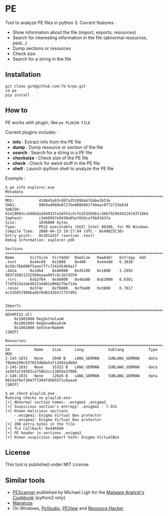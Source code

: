 # PE

Tool to analyze PE files in python 3. Current features :
* Show information about the file (import, exports, resources)
* Search for interesting information in the file (abnormal resources, peid...)
* Dump sections or resources
* Check size
* Search for a string in the file

## Installation

```
git clone git@github.com:Te-k/pe.git
cd pe
pip install .
```

## How to

PE works with plugin, like `pe PLUGIN FILE`

Current plugins includes :
* **info** : Extract info from the PE file
* **dump** : Dump resource or section of the file
* **search** : Search for a string in a PE file
* **checksize** : Check size of the PE file
* **check** :  Check for weird stuff in the PE file
* **shell** : Launch ipython shell to analyze the PE file

Example :
```
$ pe info explorer.exe
Metadata
================================================================================
MD5:           418045a93cd87a352098ab7dabe1b53e
SHA1:          98b9ad668e0727be888b861f49aac0f72725e634
SHA256:        81419093ccb985da284931fa3df41c4cfe25350db1c366792903411819371664
Imphash:       c3eb9567e9430e65e703dca7bb8343fa
Size:          1036800 bytes
Type:          PE32 executable (GUI) Intel 80386, for MS Windows
Compile Time:  2008-04-13 19:17:04 (UTC - 0x48025C30)
Entry point:   0x101a55f (section .text)
Debug Information: explorer.pdb

Sections
================================================================================
Name       VirtSize  VirtAddr  RawSize   RawAddr   Entropy  md5
.text      0x44c09   0x1000    0x400     0x44e00   6.3838   8c58c76b600f5aee7f7c7242454b9a1f
.data      0x1db4    0x46000   0x45200   0x1800    1.2992   983f35021232560eaaa99fcbc1b7d359
.rsrc      0xb2f64   0x48000   0x46a00   0xb3000   6.6381   f7df812e2e64b1514d61a9681fbe71da
.reloc     0x374c    0xfb000   0xf9a00   0x3800    6.7817   ec335057489badbf6d8142b57175fd91


Imports
================================================================================
ADVAPI32.dll
	0x1001000 RegSetValueW
	0x1001004 RegEnumKeyExW
	0x1001008 GetUserNameW
[SNIP]

Resources:
================================================================================
Id           Name    Size      Lang           Sublang           Type           MD5
2-143-1031   None    2040 B    LANG_GERMAN    SUBLANG_GERMAN    data           f0e8e299c637633db0a5af11042adb04
2-145-1031   None    35322 B   LANG_GERMAN    SUBLANG_GERMAN    data           1e5bfaf34503ce750b3cc13058a3f88b
2-146-1031   None    12826 B   LANG_GERMAN    SUBLANG_GERMAN    data           061daf6ef2047f33947d5655f1c8aaa4
[SNIP]
```

```
$ pe check playlib.exe
Running checks on playlib.exe:
[+] Abnormal section names: .enigma1 .enigma2
[+] Suspicious section's entropy: .enigma1 - 7.931
[+] Known malicious sections
	-.enigma1: Enigma Virtual Box protector
	-.enigma2: Enigma Virtual Box protector
[+] 200 extra bytes in the file
[+] TLS Callback: 0x446bb0
[+] PE header in sections .enigma2
[+] Known suspicious import hash: Enigma VirtualBox
```

## License

This tool is published under MIT License

## Similar tools

* [PEScanner](https://github.com/Te-k/analyst-scripts/blob/master/pe/pescanner.py) published by Michael Ligh for the [Malware Analyst's Cookbook](https://www.wiley.com/en-us/Malware+Analyst%27s+Cookbook+and+DVD%3A+Tools+and+Techniques+for+Fighting+Malicious+Code-p-9780470613030) (python2 only)
* [Manalyze](https://github.com/JusticeRage/Manalyze)
* On Windows, [PeStudio](https://www.winitor.com/), [PEView](http://wjradburn.com/software/) and [Resource Hacker](http://www.angusj.com/resourcehacker/)
